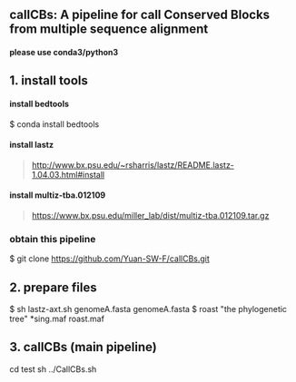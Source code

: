 ## callCBs: A pipeline for call Conserved Blocks from multiple sequence alignment
#### please use conda3/python3

## 1. install tools 
#### install bedtools
$ conda install bedtools

#### install lastz
> http://www.bx.psu.edu/~rsharris/lastz/README.lastz-1.04.03.html#install

#### install multiz-tba.012109
> https://www.bx.psu.edu/miller_lab/dist/multiz-tba.012109.tar.gz

### obtain this pipeline
$ git clone https://github.com/Yuan-SW-F/callCBs.git

## 2. prepare files
$ sh lastz-axt.sh genomeA.fasta  genomeA.fasta
$ roast "the phylogenetic tree" *sing.maf roast.maf

## 3. callCBs (main pipeline)
cd test
sh ../CallCBs.sh
